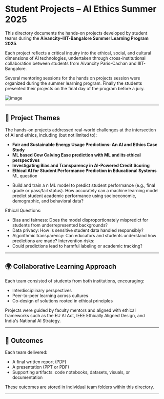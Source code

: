 # Student Projects – AI Ethics Summer 2025

This directory documents the hands-on projects developed by student teams during the **Aivancity–IIIT-Bangalore Summer Learning Program 2025**.

Each project reflects a critical inquiry into the ethical, social, and cultural dimensions of AI technologies, undertaken through cross-institutional collaboration between students from Aivancity Paris-Cachan and IIIT-Bangalore.

Several mentoring sessions for the hands on projects session were organized during the summer learning program. Finally the students presented their projects on the final day of the program before a jury. 

![image](https://github.com/user-attachments/assets/cc605382-4a2e-41fd-843a-66f6685ac986)

---

## 🧠 Project Themes

The hands-on projects addressed real-world challenges at the intersection of AI and ethics, including (but not limited to):

- **Fair and Sustainable Energy Usage Predictions: An AI and Ethics Case Study**
- **ML based Cow Calving Ease prediction with ML and its ethical perspectives**
- **Investigating Bias and Transparency in AI-Powered Credit Scoring**
- **Ethical AI for Student Performance Prediction in Educational Systems**
ML question
* Build and train a n ML model to predict student performance (e.g., final grade or pass/fail status). How accurately can a machine learning model predict student academic performance using socioeconomic, demographic, and behavioral data?

Ethical Questions:
* Bias and fairness: Does the model disproportionately mispredict for students from underrepresented backgrounds?
*  Data privacy: How is sensitive student data handled responsibly?
*  Algorithmic transparency: Can educators and students understand how predictions are made? Intervention risks:
*  Could predictions lead to harmful labeling or academic tracking?


---

## 🌍 Collaborative Learning Approach

Each team consisted of students from both institutions, encouraging:

- Interdisciplinary perspectives  
- Peer-to-peer learning across cultures  
- Co-design of solutions rooted in ethical principles

Projects were guided by faculty mentors and aligned with ethical frameworks such as the EU AI Act, IEEE Ethically Aligned Design, and India's National AI Strategy.

---

## 🏁 Outcomes

Each team delivered:

- A final written report (PDF)
- A presentation (PPT or PDF)
- Supporting artifacts: code notebooks, datasets, visuals, or documentation

These outcomes are stored in individual team folders within this directory.

---

